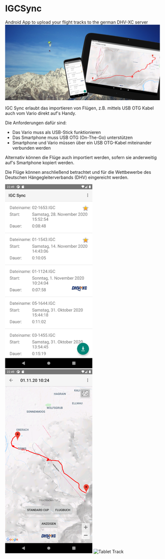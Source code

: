 # IGCSync
Android App to upload your flight tracks to the german DHV-XC server
![Intro](https://raw.githubusercontent.com/RomanKreisel/IGCSync/main/PlayStore/Vorstellungsbild.png "Intro")

IGC Sync erlaubt das importieren von Flügen, z.B. mittels USB OTG Kabel auch vom Vario direkt auf's Handy.

Die Anforderungen dafür sind:
- Das Vario muss als USB-Stick funktionieren
- Das Smartphone muss USB OTG (On-The-Go) unterstützen
- Smartphone und Vario müssen über ein USB OTG-Kabel miteinander verbunden werden

Alternativ können die Flüge auch importiert werden, sofern sie anderweitig auf's Smartphone kopiert werden.

Die Flüge können anschließend betrachtet und für die Wettbewerbe des Deutschen Hängegleiterverbands (DHV) eingereicht werden.

<img src="https://raw.githubusercontent.com/RomanKreisel/IGCSync/main/PlayStore/ScreenshotsSmartphone/Screenshot_20201227_224918.png" alt="Smartphone Tracklist" height="600"/> <img src="https://raw.githubusercontent.com/RomanKreisel/IGCSync/main/PlayStore/ScreenshotsSmartphone/Screenshot_20201227_224923.png" alt="Smartphone Tracklist" height="600"/> <img src="https://github.com/RomanKreisel/IGCSync/blob/main/PlayStore/ScreenshotsTablet/Screenshot_20201227_225134.png" alt="Tablet Track" height="600"/>
